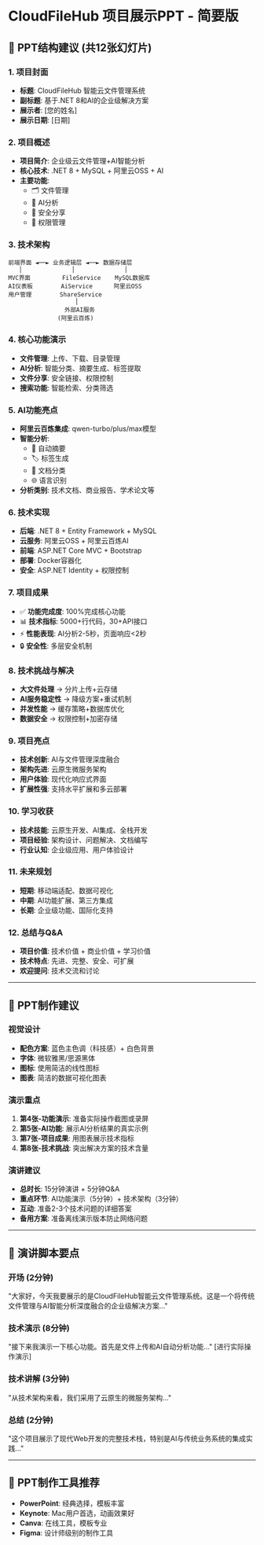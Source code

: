 # CloudFileHub 项目展示PPT - 简要版

## 🎯 PPT结构建议 (共12张幻灯片)

### 1. 项目封面
- **标题**: CloudFileHub 智能云文件管理系统
- **副标题**: 基于.NET 8和AI的企业级解决方案
- **展示者**: [您的姓名]
- **展示日期**: [日期]

### 2. 项目概述
- **项目简介**: 企业级云文件管理+AI智能分析
- **核心技术**: .NET 8 + MySQL + 阿里云OSS + AI
- **主要功能**: 
  - 🗂️ 文件管理
  - 🤖 AI分析
  - 🔗 安全分享
  - 👥 权限管理

### 3. 技术架构
```
前端界面 ◄──► 业务逻辑层 ◄──► 数据存储层
   │              │              │
MVC界面         FileService    MySQL数据库
AI仪表板        AiService      阿里云OSS
用户管理        ShareService   
                   │
                外部AI服务
              (阿里云百炼)
```

### 4. 核心功能演示
- **文件管理**: 上传、下载、目录管理
- **AI分析**: 智能分类、摘要生成、标签提取
- **文件分享**: 安全链接、权限控制
- **搜索功能**: 智能检索、分类筛选

### 5. AI功能亮点
- **阿里云百炼集成**: qwen-turbo/plus/max模型
- **智能分析**:
  - 📝 自动摘要
  - 🏷️ 标签生成
  - 📂 文档分类
  - 🌐 语言识别
- **分析类别**: 技术文档、商业报告、学术论文等

### 6. 技术实现
- **后端**: .NET 8 + Entity Framework + MySQL
- **云服务**: 阿里云OSS + 阿里云百炼AI
- **前端**: ASP.NET Core MVC + Bootstrap
- **部署**: Docker容器化
- **安全**: ASP.NET Identity + 权限控制

### 7. 项目成果
- ✅ **功能完成度**: 100%完成核心功能
- 📊 **技术指标**: 5000+行代码，30+API接口
- ⚡ **性能表现**: AI分析2-5秒，页面响应<2秒
- 🔒 **安全性**: 多层安全机制

### 8. 技术挑战与解决
- **大文件处理** → 分片上传+云存储
- **AI服务稳定性** → 降级方案+重试机制
- **并发性能** → 缓存策略+数据库优化
- **数据安全** → 权限控制+加密存储

### 9. 项目亮点
- **技术创新**: AI与文件管理深度融合
- **架构先进**: 云原生微服务架构
- **用户体验**: 现代化响应式界面
- **扩展性强**: 支持水平扩展和多云部署

### 10. 学习收获
- **技术技能**: 云原生开发、AI集成、全栈开发
- **项目经验**: 架构设计、问题解决、文档编写
- **行业认知**: 企业级应用、用户体验设计

### 11. 未来规划
- **短期**: 移动端适配、数据可视化
- **中期**: AI功能扩展、第三方集成
- **长期**: 企业级功能、国际化支持

### 12. 总结与Q&A
- **项目价值**: 技术价值 + 商业价值 + 学习价值
- **技术特点**: 先进、完整、安全、可扩展
- **欢迎提问**: 技术交流和讨论

---

## 🎨 PPT制作建议

### 视觉设计
- **配色方案**: 蓝色主色调（科技感）+ 白色背景
- **字体**: 微软雅黑/思源黑体
- **图标**: 使用简洁的线性图标
- **图表**: 简洁的数据可视化图表

### 演示重点
1. **第4张-功能演示**: 准备实际操作截图或录屏
2. **第5张-AI功能**: 展示AI分析结果的真实示例
3. **第7张-项目成果**: 用图表展示技术指标
4. **第8张-技术挑战**: 突出解决方案的技术含量

### 演讲建议
- **总时长**: 15分钟演讲 + 5分钟Q&A
- **重点环节**: AI功能演示（5分钟）+ 技术架构（3分钟）
- **互动**: 准备2-3个技术问题的详细答案
- **备用方案**: 准备离线演示版本防止网络问题

---

## 📝 演讲脚本要点

### 开场 (2分钟)
"大家好，今天我要展示的是CloudFileHub智能云文件管理系统。这是一个将传统文件管理与AI智能分析深度融合的企业级解决方案..."

### 技术演示 (8分钟)
"接下来我演示一下核心功能。首先是文件上传和AI自动分析功能..." 
[进行实际操作演示]

### 技术讲解 (3分钟)  
"从技术架构来看，我们采用了云原生的微服务架构..."

### 总结 (2分钟)
"这个项目展示了现代Web开发的完整技术栈，特别是AI与传统业务系统的集成实践..."

---

## 🔧 PPT制作工具推荐
- **PowerPoint**: 经典选择，模板丰富
- **Keynote**: Mac用户首选，动画效果好
- **Canva**: 在线工具，模板专业
- **Figma**: 设计师级别的制作工具 
